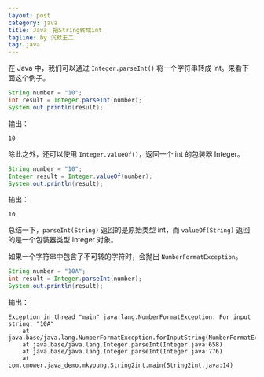 ```yaml
---
layout: post
category: java
title: Java：把String转成int
tagline: by 沉默王二
tag: java
---
```


在 Java 中，我们可以通过 `Integer.parseInt()` 将一个字符串转成 int。来看下面这个例子。


<!--more-->

```java
String number = "10";
int result = Integer.parseInt(number);
System.out.println(result);
```

输出：

```
10
```

除此之外，还可以使用 `Integer.valueOf()`，返回一个 int 的包装器 Integer。

```java
String number = "10";
Integer result = Integer.valueOf(number);
System.out.println(result);
```

输出：

```
10
```

总结一下，`parseInt(String)` 返回的是原始类型 int，而 `valueOf(String)` 返回的是一个包装器类型 Integer 对象。

如果一个字符串中包含了不可转的字符时，会抛出 `NumberFormatException`。



```java
String number = "10A";
int result = Integer.parseInt(number);
System.out.println(result); 
```

输出：

```
Exception in thread "main" java.lang.NumberFormatException: For input string: "10A"
    at java.base/java.lang.NumberFormatException.forInputString(NumberFormatException.java:68)
    at java.base/java.lang.Integer.parseInt(Integer.java:658)
    at java.base/java.lang.Integer.parseInt(Integer.java:776)
    at com.cmower.java_demo.mkyoung.String2int.main(String2int.java:14)
```